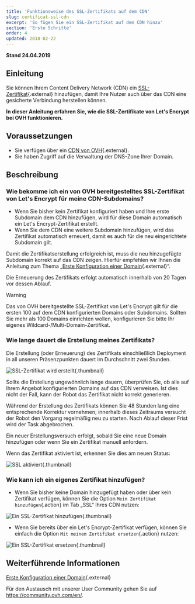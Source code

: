 ```yaml
---
title: 'Funktionsweise des SSL-Zertifikats auf dem CDN'
slug: certificat-ssl-cdn
excerpt: 'So fügen Sie ein SSL-Zertifikat auf dem CDN hinzu'
section: 'Erste Schritte'
order: 4
updated: 2018-02-22
---
```


**Stand 24.04.2019**

## Einleitung

Sie können Ihrem Content Delivery Network (CDN) ein [SSL-Zertifikat](https://www.ovh.de/ssl/){.external} hinzufügen, damit Ihre Nutzer auch über das CDN eine gesicherte Verbindung herstellen können.

**In dieser Anleitung erfahren Sie, wie die SSL-Zertifikate von Let's Encrypt bei OVH funktionieren.**


## Voraussetzungen

- Sie verfügen über ein [CDN von OVH](https://www.ovh.de/cdn/){.external}.
- Sie haben Zugriff auf die Verwaltung der DNS-Zone Ihrer Domain.

## Beschreibung

### Wie bekomme ich ein von OVH bereitgestelltes SSL-Zertifikat von Let's Encrypt für meine CDN-Subdomains?

- Wenn Sie bisher kein Zertifikat konfiguriert haben und Ihre erste Subdomain dem CDN hinzufügen, wird für diese Domain automatisch ein Let's Encrypt-Zertifikat erstellt.
- Wenn Sie dem CDN eine weitere Subdomain hinzufügen, wird das Zertifikat automatisch erneuert, damit es auch für die neu eingerichtete Subdomain gilt.


Damit die Zertifikatserstellung erfolgreich ist, muss die neu hinzugefügte Subdomain korrekt auf das CDN zeigen. Hierfür empfehlen wir Ihnen die Anleitung zum Thema „[Erste Konfiguration einer Domain](../erste-domain-konfiguration-im-cdn/){.external}“.

Die Erneuerung des Zertifikats erfolgt automatisch innerhalb von 20 Tagen vor dessen Ablauf.

> [!warning]
>
> Das von OVH bereitgestellte SSL-Zertifikat von Let's Encrypt gilt für die ersten 100 auf dem CDN konfigurierten Domains oder Subdomains. Sollten Sie mehr als 100 Domains einrichten wollen, konfigurieren Sie bitte Ihr eigenes Wildcard-/Multi-Domain-Zertifikat.
>


### Wie lange dauert die Erstellung meines Zertifikats?

Die Erstellung (oder Erneuerung) des Zertifikats einschließlich Deployment in all unseren Präsenzpunkten dauert im Durchschnitt zwei Stunden.

![SSL-Zertifikat wird erstellt](images/ssl_in_progress.png){.thumbnail}


Sollte die Erstellung ungewöhnlich lange dauern, überprüfen Sie, ob alle auf Ihrem Angebot konfigurierten Domains auf das CDN verweisen. Ist dies nicht der Fall, kann der Robot das Zertifikat nicht korrekt generieren.

Während der Erstellung des Zertifikats können Sie 48 Stunden lang eine entsprechende Korrektur vornehmen; innerhalb dieses Zeitraums versucht der Robot den Vorgang regelmäßig neu zu starten. Nach Ablauf dieser Frist wird der Task abgebrochen.

Ein neuer Erstellungsversuch erfolgt, sobald Sie eine neue Domain hinzufügen oder wenn Sie ein Zertifikat manuell anfordern.

Wenn das Zertifikat aktiviert ist, erkennen Sie dies am neuen Status:

![SSL aktiviert](images/ssl_validated.png){.thumbnail}


### Wie kann ich ein eigenes Zertifikat hinzufügen?

- Wenn Sie bisher keine Domain hinzugefügt haben oder über kein Zertifikat verfügen, können Sie die Option `Mein Zertifikat hinzufügen`{.action} im Tab „SSL“ Ihres CDN nutzen:


![Ein SSL-Zertifikat hinzufügen](images/add_ssl.png){.thumbnail}

- Wenn Sie bereits über ein Let's Encrypt-Zertifikat verfügen, können Sie einfach die Option `Mit meinem Zertifikat ersetzen`{.action} nutzen:

![Ein SSL-Zertifikat ersetzen](images/change_ssl.png){.thumbnail}


## Weiterführende Informationen

[Erste Konfiguration einer Domain](../erste-domain-konfiguration-im-cdn/){.external}

Für den Austausch mit unserer User Community gehen Sie auf <https://community.ovh.com/en/>.